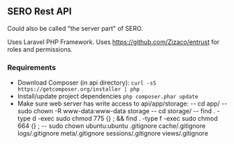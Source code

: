## SERO Rest API

Could also be called "the server part" of SERO.

Uses Laravel PHP Framework.
Uses https://github.com/Zizaco/entrust for roles and permissions.

### Requirements
- Download Composer (in api directory): `curl -sS https://getcomposer.org/installer | php`
- Install/update project dependencies `php composer.phar update`
- Make sure web server has write access to api/app/storage: 
-- cd app/
-- sudo chown -R www-data:www-data storage
-- cd storage/
-- find . -type d -exec sudo chmod 775 {} \; && find . -type f -exec sudo chmod 664 {} \;
-- sudo chown ubuntu:ubuntu .gitignore cache/.gitignore logs/.gitignore meta/.gitignore sessions/.gitignore views/.gitignore

